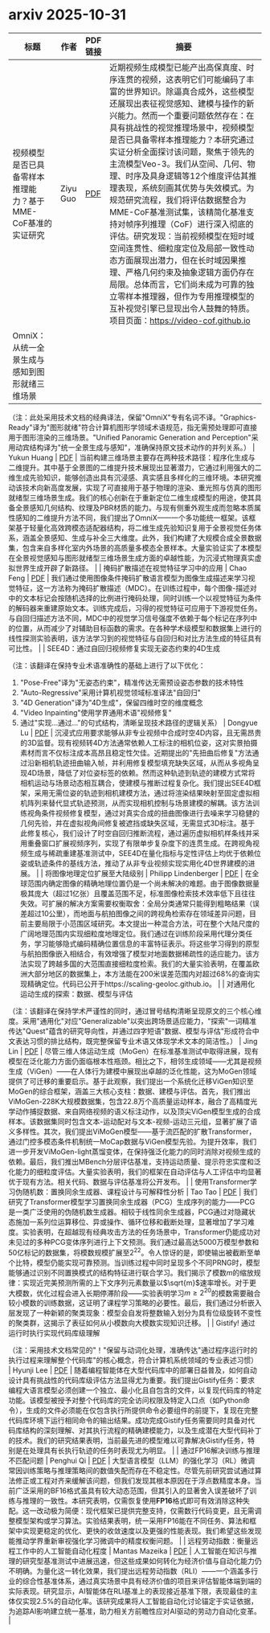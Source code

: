 # arxiv 2025-10-31

| 标题 | 作者 | PDF链接 |  摘要 |
|------|------|--------|------|
| 视频模型是否已具备零样本推理能力？基于MME-CoF基准的实证研究 | Ziyu Guo | [PDF](http://arxiv.org/pdf/2510.26802v1) | 近期视频生成模型已能产出高保真度、时序连贯的视频，这表明它们可能编码了丰富的世界知识。除逼真合成外，这些模型还展现出表征视觉感知、建模与操作的新兴能力。然而一个重要问题依然存在：在具有挑战性的视觉推理场景中，视频模型是否已具备零样本推理能力？本研究通过实证分析全面探讨该问题，聚焦于领先的主流模型Veo-3。我们从空间、几何、物理、时序及具身逻辑等12个维度评估其推理表现，系统刻画其优势与失效模式。为规范研究流程，我们将评估数据整合为MME-CoF基准测试集，该精简化基准支持对帧序列推理（CoF）进行深入彻底的评估。研究发现：当前视频模型在短时域空间连贯性、细粒度定位及局部一致性动态方面展现出潜力，但在长时域因果推理、严格几何约束及抽象逻辑方面仍存在局限。总体而言，它们尚未成为可靠的独立零样本推理器，但作为专用推理模型的互补视觉引擎已显现出令人鼓舞的特质。项目页面：https://video-cof.github.io |
| OmniX：从统一全景生成与感知到图形就绪三维场景

（注：此处采用技术文档的经典译法，保留"OmniX"专有名词不译。"Graphics-Ready"译为"图形就绪"符合计算机图形学领域术语规范，指无需预处理即可直接用于图形渲染的三维场景。"Unified Panoramic Generation and Perception"采用动宾结构译为"统一全景生成与感知"，准确保持原文技术动作的并列关系。） | Yukun Huang | [PDF](http://arxiv.org/pdf/2510.26800v1) | 当前构建三维场景主要存在两种技术路径：程序化生成与二维提升。其中基于全景图的二维提升技术展现出显著潜力，它通过利用强大的二维生成先验知识，能够创造出具有沉浸感、真实感且多样化的三维环境。本研究推动该技术向新高度发展，实现了可直接用于基于物理的渲染、重光照与仿真的图形就绪型三维场景生成。我们的核心创新在于重新定位二维生成模型的用途，使其具备全景感知几何结构、纹理及PBR材质的能力。与现有侧重外观生成而忽略本质属性感知的二维提升方法不同，我们提出了OmniX——一个多功能统一框架。该框架基于轻量化高效跨模态适配器结构，将二维生成先验知识复用于全景视觉任务体系，涵盖全景感知、生成与补全三大维度。此外，我们构建了大规模合成全景数据集，包含来自多样化室内外场景的高质量多模态全景样本。大量实验证实了本模型在全景视觉感知与图形就绪型三维场景生成方面的卓越性能，为沉浸式物理真实虚拟世界生成开辟了新路径。 |
| 掩码扩散描述在视觉特征学习中的应用 | Chao Feng | [PDF](http://arxiv.org/pdf/2510.26799v1) | 我们通过使用图像条件掩码扩散语言模型为图像生成描述来学习视觉特征，这一方法称为掩码扩散描述（MDC）。在训练过程中，每个图像-描述对中的文本标记会按随机选择的比例进行掩码处理，同时训练一个以视觉特征为条件的解码器来重建原始文本。训练完成后，习得的视觉特征可应用于下游视觉任务。与自回归描述方法不同，MDC中的视觉学习信号强度不依赖于每个标记在序列中的位置，从而减少了对辅助目标函数的需求。在各种学术级模型和数据集上进行的线性探测实验表明，该方法学习到的视觉特征与自回归和对比方法生成的特征具有可比性。 |
| SEE4D：通过自回归视频修复实现无姿态约束的4D生成

（注：该翻译在保持专业术语准确性的基础上进行了以下优化：
1. "Pose-Free"译为"无姿态约束"，精准传达无需预设姿态参数的技术特性
2. "Auto-Regressive"采用计算机视觉领域标准译法"自回归"
3. "4D Generation"译为"4D生成"，保留四维时空的维度概念
4. "Video Inpainting"使用学界通用术语"视频修复"
5. 通过"实现...通过..."的句式结构，清晰呈现技术路径的逻辑关系） | Dongyue Lu | [PDF](http://arxiv.org/pdf/2510.26796v1) | 沉浸式应用要求能够从非专业视频中合成时空4D内容，且无需昂贵的3D监督。现有视频转4D方法通常依赖人工标注的相机位姿，这对实景拍摄素材而言不仅标注成本高昂且稳定性欠佳。近期提出的"先扭曲后修复"方法通过沿新相机轨迹扭曲输入帧，并利用修复模型填充缺失区域，从而从多视角呈现4D场景，降低了对位姿标签的依赖。然而这种轨迹到轨迹的建模方式常将相机运动与场景动态相互耦合，使建模与推断过程复杂化。我们提出SEE4D框架，采用无需位姿的轨迹到相机建模方法，通过将渲染结果映射至固定虚拟相机阵列来替代显式轨迹预测，从而实现相机控制与场景建模的解耦。该方法训练视角条件视频修复模型，通过对真实合成的扭曲图像进行去噪来学习稳健的几何先验，并在虚拟视角间修复被遮挡或缺失区域，无需显式3D标注。基于此修复核心，我们设计了时空自回归推断流程，通过遍历虚拟相机样条线并采用重叠窗口扩展视频序列，实现了有限单步复杂度下的连贯生成。在跨视角视频生成与稀疏重建基准测试中，SEE4D在量化指标与定性评估上均优于依赖位姿或轨迹条件的基线方法，推动了从非专业视频实现实用化4D世界建模的进展。 |
| 将图像地理定位扩展至大陆级别 | Philipp Lindenberger | [PDF](http://arxiv.org/pdf/2510.26795v1) | 在全球范围内确定图像的精确地理位置仍是一个尚未解决的难题。由于图像数据量极其庞大（超过1亿张）且覆盖范围不足，标准图像检索技术效率低下且往往失效。可扩展的解决方案需要权衡取舍：全局分类通常只能得到粗略结果（误差超过10公里），而地面与航拍图像之间的跨视角检索存在领域差异问题，目前主要局限于小范围区域研究。本文提出一种混合方法，可在整个大陆尺度的广阔地理范围内实现细粒度地理定位。我们通过在训练阶段采用代理分类任务，学习能够隐式编码精确位置信息的丰富特征表示。将这些学习得到的原型与航拍图像嵌入相结合，有效增强了模型对地面数据稀疏性的适应能力。该方法实现了跨越多国的大范围直接细粒度检索。我们的大量实验表明，在覆盖欧洲大部分地区的数据集上，本方法能在200米误差范围内对超过68%的查询实现精确定位。代码已公开于https://scaling-geoloc.github.io。 |
| 对通用化运动生成的探索：数据、模型与评估

（注：该翻译在保持学术严谨性的同时，通过冒号结构清晰呈现原文的三个核心维度。采用"通用化"对应"Generalizable"以突出跨场景适应能力，"探索"一词精准传达"Quest"蕴含的研究导向性，并通过四字短语"数据、模型与评估"形成符合中文表达习惯的排比结构，既完整保留专业术语又体现学术文本的简洁性。） | Jing Lin | [PDF](http://arxiv.org/pdf/2510.26794v1) | 尽管三维人体运动生成（MoGen）在标准基准测试中取得进展，现有模型在泛化能力方面仍面临根本性瓶颈。相比之下，相邻生成领域——尤其是视频生成（ViGen）——在人体行为建模中展现出卓越的泛化性能，这为MoGen领域提供了可迁移的重要启示。基于此观察，我们提出一个系统化迁移ViGen知识至MoGen的综合框架，涵盖三大核心支柱：数据、建模与评估。首先，我们推出ViMoGen-228K大规模数据集，包含22.8万个高质量运动样本，融合了高精度光学动作捕捉数据、来自网络视频的语义标注动作，以及顶尖ViGen模型生成的合成样本。该数据集同时包含文本-运动配对与文本-视频-运动三元组，显著扩展了语义多样性。其次，我们提出ViMoGen模型——基于流匹配的扩散Transformer，通过门控多模态条件机制统一MoCap数据与ViGen模型先验。为提升效率，我们进一步开发ViMoGen-light蒸馏变体，在保持强泛化能力的同时消除对视频生成的依赖。最后，我们推出MBench分层评估基准，支持运动质量、提示符忠实度和泛化能力的细粒度评估。大量实验表明，我们的框架在自动评估与人工评估中均显著优于现有方法。相关代码、数据与评估基准将公开发布。 |
| 使用Transformer学习伪随机数：置换同余生成器、课程设计与可解释性分析 | Tao Tao | [PDF](http://arxiv.org/pdf/2510.26792v1) | 我们研究了Transformer模型学习置换同余生成器（PCG）生成序列的能力——PCG是一类广泛使用的伪随机数生成器。相较于线性同余生成器，PCG通过对隐藏状态施加一系列位运算移位、异或操作、循环位移和截断处理，显著增加了学习难度。实验表明，在超越现有经典攻击方法的任务场景中，Transformer仍能成功对未见过的多种PCG变体序列进行上下文预测。我们通过最高达5000万模型参数和50亿标记的数据集，将模数规模扩展至$2^{22}$。令人惊讶的是，即使输出被截断至单个比特，模型仍能实现可靠预测。当训练过程中同时呈现多个不同PRNG时，模型能够通过识别不同置换模式的结构特征进行联合学习。我们揭示了模数$m$的缩放规律：实现近完美预测所需的上下文序列元素数量以$\sqrt{m}$速率增长。对于更大模数，优化过程会进入长期停滞阶段——实验表明学习$m \geq 2^{20}$的模数需要融合较小模数的训练数据，这证明了课程学习策略的必要性。最后，我们通过分析嵌入层发现了一种新颖的聚类现象：模型会自发将整数输入划分为具有位级旋转不变性的聚类群，这揭示了表征如何从小模数向大模数实现知识迁移。 |
| Gistify! 通过运行时执行实现代码库级理解

（注：采用技术文档常见的"！"保留与动词化处理，准确传达"通过程序运行时的执行过程来理解整个代码库"的核心概念，符合计算机系统领域的专业表述习惯） | Hyunji Lee | [PDF](http://arxiv.org/pdf/2510.26790v1) | 随着编程智能体在大型代码库中的部署日益普及，如何自动设计具有挑战性的代码库级评估方法显得尤为重要。我们提出Gistify任务：要求编程大语言模型必须创建一个独立、最小化且自包含的文件，以复现代码库的特定功能。该模型被授予对整个代码库的完全访问权限及特定入口点（如Python命令），生成的文件必须能在仅包含执行所提供命令必要组件的前提下，复现在完整代码库环境下运行相同命令的输出结果。成功完成Gistify任务需要同时具备对代码库结构的深刻理解、对其执行流程的精确建模能力，以及生成潜在大型代码补丁的技术。我们的研究结果表明，当前最先进的模型难以可靠解决Gistify任务，特别是在处理具有长执行轨迹的任务时表现尤为明显。 |
| 通过FP16解决训练与推理不匹配问题 | Penghui Qi | [PDF](http://arxiv.org/pdf/2510.26788v1) | 大型语言模型（LLM）的强化学习（RL）微调常因训练策略与推理策略间的数值失配而存在不稳定性。尽管先前研究尝试通过算法修正或工程对齐来缓解该问题，但我们发现其根本原因在于浮点数精度本身。当前广泛采用的BF16格式虽具有较大动态范围，但其引入的显著舍入误差破坏了训练与推理的一致性。本研究表明，仅需恢复使用**FP16**格式即可有效消除这种失配。这一改动极为简便：现代框架已提供完整支持，仅需数行代码变更，且无需调整模型架构或学习算法。实验结果表明，统一采用FP16能在不同任务、算法和框架中实现更稳定的优化、更快的收敛速度以及更强的性能表现。我们希望这些发现能推动学界重新审视强化学习微调中的精度权衡问题。 |
| 远程劳动指数：衡量远程工作中的人工智能自动化程度 | Mantas Mazeika | [PDF](http://arxiv.org/pdf/2510.26787v1) | 人工智能在知识与推理的研究型基准测试中进展迅速，但这些成果如何转化为经济价值与自动化能力仍不明确。为量化这一转化效果，我们提出远程劳动指数（RLI）——一个涵盖多行业的综合性基准体系，通过真实场景中具有经济价值的项目来评估智能体端到端的实际表现。研究显示，AI智能体在RLI基准上的表现接近基准下限，表现最佳的主体仅实现2.5%的自动化率。该研究成果将人工智能自动化讨论锚定于实证依据，为追踪AI影响建立统一基准，助力相关方前瞻性应对AI驱动的劳动力自动化变革。 |
